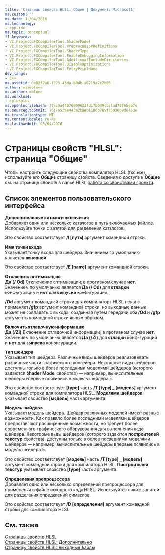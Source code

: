 ```yaml
---
title: 'Страницы свойств HLSL: Общие | Документы Microsoft'
ms.custom: ''
ms.date: 11/04/2016
ms.technology:
- cpp-ide
ms.topic: conceptual
f1_keywords:
- VC.Project.FXCompilerTool.ShaderModel
- VC.Project.FXCompilerTool.PreprocessorDefinitions
- VC.Project.FXCompilerTool.ShaderType
- VC.Project.FXCompilerTool.EnableDebuggingInformation
- VC.Project.FXCompilerTool.AdditionalIncludeDirectories
- VC.Project.FXCompilerTool.DisableOptimizations
- VC.Project.FXCompilerTool.EntryPointName
dev_langs:
- C++
ms.assetid: 0e02f2a6-f123-43da-b04b-a0719a7c2b03
author: mikeblome
ms.author: mblome
ms.workload:
- cplusplus
ms.openlocfilehash: 77cc9a44076999633fd17b049cbcfad75f65eb7e
ms.sourcegitcommit: 76b7653ae443a2b8eb1186b789f8503609d6453e
ms.translationtype: MT
ms.contentlocale: ru-RU
ms.lasthandoff: 05/04/2018
---
```

# <a name="hlsl-property-pages-general"></a>Страницы свойств "HLSL": страница "Общие"
Чтобы настроить следующие свойства компилятор HLSL (fxc.exe), используйте его **Общие** страницу свойств. Сведения о доступе к **Общие** см. на странице свойств в папке HLSL [работа со свойствами проекта](../ide/working-with-project-properties.md).  
  
## <a name="uielement-list"></a>Список элементов пользовательского интерфейса  
 **Дополнительные каталоги включения**  
 Добавляет один или несколько каталогов в путь включаемых файлов. Используйте точки с запятой для разделения каталогов.  
  
 Это свойство соответствует **/I [путь]** аргумент командной строки.  
  
 **Имя точки входа**  
 Указывает точку входа для шейдера. Значением по умолчанию является **основной**.  
  
 Это свойство соответствует **/E [name]** аргумент командной строки.  
  
 **Отключить оптимизацию**  
 **Да (/ Od)** Отключение оптимизации; в противном случае **нет**. Значением по умолчанию является **Да (/ Od)** для **отладки** конфигураций и **нет** для **выпуска** конфигурации.  
  
 **/Od** аргумент командной строки для компилятора HLSL неявно применяет **/gfp** аргумент командной строки, но выходные данные может не совпадать с выхода, созданная путем передачи оба **/Od**  и **/gfp** аргументы командной строки явным образом.  
  
 **Включить отладочную информацию**  
 **Да (/Zi)** Включение отладочной информации; в противном случае **нет**. Значением по умолчанию является **Да (/Zi)** для **отладки** конфигураций и **нет** для **выпуска** конфигурации.  
  
 **Тип шейдера**  
 Указывает тип шейдера. Различные виды шейдеров реализовывать различные части графического конвейера. Некоторые виды шейдеров доступны только в более последними моделями шейдеров (которого задаются **Shader Model** свойство) — например, вычислительные шейдеры впервые появились в модель шейдера 5.  
  
 Это свойство соответствует **[type]** часть **/T [type] _ [модель]** аргумент командной строки для компилятора HLSL. **Моделями шейдеров** указывает свойство **[модель]** часть аргумента.  
  
 **Модель шейдера**  
 Указывает модель шейдера. Шейдер различных моделей имеют разные возможности. Как правило более последними моделями шейдеров предоставляют расширенные возможности, но требует более современного графического оборудования для выполнения кода шейдера. Некоторые виды шейдеров (которого задаются **построителей текстур** свойства), доступны только в более последними моделями шейдеров — например, вычислительные шейдеры впервые появились в модель шейдера 5.  
  
 Это свойство соответствует **[модель]** часть **/T [type] _ [модель]** аргумент командной строки для компилятора HLSL. **Построителей текстур** указывает свойство **[type]** часть аргумента.  
  
 **Определения препроцессора**  
 Добавляет одно или несколько определений препроцессора для применения в файле исходного кода HLSL. Используйте точки с запятой для разделения определений символов.  
  
 Это свойство соответствует **/D [определения]** аргумент командной строки для компилятора HLSL.  
  
## <a name="see-also"></a>См. также  
 [Страницы свойств HLSL](../ide/hlsl-property-pages.md)   
 [Страницы свойств HLSL: Дополнительно](../ide/hlsl-property-pages-advanced.md)   
 [Страницы свойств HLSL: выходные файлы](../ide/hlsl-property-pages-output-files.md)